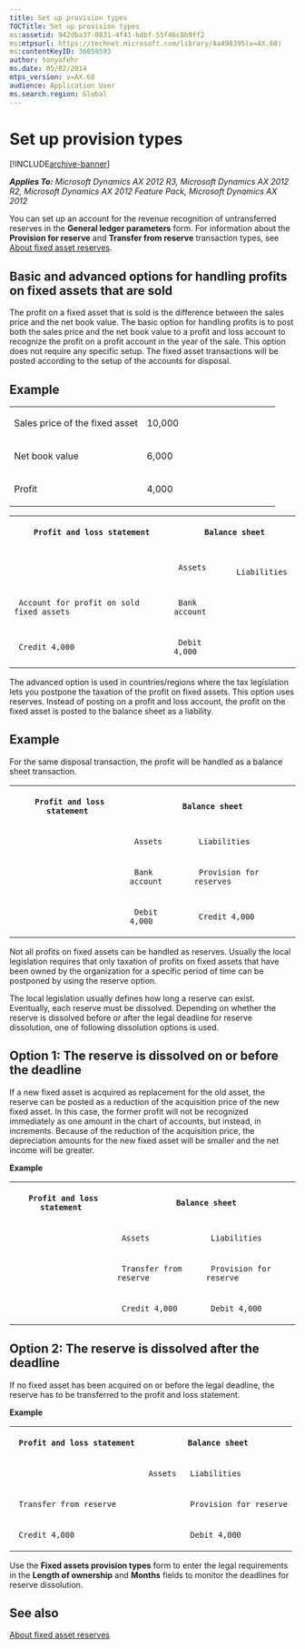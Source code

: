 ```yaml
---
title: Set up provision types
TOCTitle: Set up provision types
ms:assetid: 942dba37-0831-4f41-bdbf-55f46c8b9ff2
ms:mtpsurl: https://technet.microsoft.com/library/Aa498395(v=AX.60)
ms:contentKeyID: 36058593
author: tonyafehr
ms.date: 05/02/2014
mtps_version: v=AX.60
audience: Application User
ms.search.region: Global
---
```


# Set up provision types 


[!INCLUDE[archive-banner](includes/archive-banner.md)]


_**Applies To:** Microsoft Dynamics AX 2012 R3, Microsoft Dynamics AX 2012 R2, Microsoft Dynamics AX 2012 Feature Pack, Microsoft Dynamics AX 2012_

You can set up an account for the revenue recognition of untransferred reserves in the **General ledger parameters** form. For information about the **Provision for reserve** and **Transfer from reserve** transaction types, see [About fixed asset reserves](about-fixed-asset-reserves.md).

## Basic and advanced options for handling profits on fixed assets that are sold

The profit on a fixed asset that is sold is the difference between the sales price and the net book value. The basic option for handling profits is to post both the sales price and the net book value to a profit and loss account to recognize the profit on a profit account in the year of the sale. This option does not require any specific setup. The fixed asset transactions will be posted according to the setup of the accounts for disposal.

## Example

<table>
<colgroup>
<col style="width: 50%" />
<col style="width: 50%" />
</colgroup>
<tbody>
<tr class="odd">
<td><p>Sales price of the fixed asset</p></td>
<td><p>10,000</p></td>
</tr>
<tr class="even">
<td><p>Net book value</p></td>
<td><p>6,000</p></td>
</tr>
<tr class="odd">
<td><p>Profit</p></td>
<td><p>4,000</p></td>
</tr>
</tbody>
</table>


<table xmlns="http://www.w3.org/1999/xhtml">
  <tr>
    <th colspan="1"> <p>
   
	 Profit and loss statement
  </p> </th>
    <th colspan="2"> <p>
   
	 Balance sheet
  </p> </th>
  </tr>
  <tr>
    <td colspan="1"> <p></p> </td>
    <td colspan="1"> <p>
   
	 Assets
  </p> </td>
    <td colspan="1"> <p>
   
	 Liabilities
  </p> </td>
  </tr>
  <tr>
    <td colspan="1"> <p>
   
	 Account for profit on sold fixed assets
  </p> </td>
    <td colspan="1"> <p>
   
	 Bank account
  </p> </td>
    <td colspan="1"> <p></p> </td>
  </tr>
  <tr>
    <td colspan="1"> <p>
   
	 Credit 4,000
  </p> </td>
    <td colspan="1"> <p>
   
	 Debit 4,000
  </p> </td>
    <td colspan="1"> <p></p> </td>
  </tr>
</table>


The advanced option is used in countries/regions where the tax legislation lets you postpone the taxation of the profit on fixed assets. This option uses reserves. Instead of posting on a profit and loss account, the profit on the fixed asset is posted to the balance sheet as a liability.

## Example

For the same disposal transaction, the profit will be handled as a balance sheet transaction.

<table xmlns="http://www.w3.org/1999/xhtml">
  <tr>
    <th colspan="1"> <p>
   
	 Profit and loss statement
  </p> </th>
    <th colspan="2"> <p>
   
	 Balance sheet
  </p> </th>
  </tr>
  <tr>
    <td colspan="1"> <p></p> </td>
    <td colspan="1"> <p>
   
	 Assets
  </p> </td>
    <td colspan="1"> <p>
   
	 Liabilities
  </p> </td>
  </tr>
  <tr>
    <td colspan="1"> <p></p> </td>
    <td colspan="1"> <p>
   
	 Bank account
  </p> </td>
    <td colspan="1"> <p>
   
	 Provision for reserves
  </p> </td>
  </tr>
  <tr>
    <td colspan="1"> <p></p> </td>
    <td colspan="1"> <p>
   
	 Debit 4,000
  </p> </td>
    <td colspan="1"> <p>
   
	 Credit 4,000
  </p> </td>
  </tr>
</table>


Not all profits on fixed assets can be handled as reserves. Usually the local legislation requires that only taxation of profits on fixed assets that have been owned by the organization for a specific period of time can be postponed by using the reserve option.

The local legislation usually defines how long a reserve can exist. Eventually, each reserve must be dissolved. Depending on whether the reserve is dissolved before or after the legal deadline for reserve dissolution, one of following dissolution options is used.

## Option 1: The reserve is dissolved on or before the deadline

If a new fixed asset is acquired as replacement for the old asset, the reserve can be posted as a reduction of the acquisition price of the new fixed asset. In this case, the former profit will not be recognized immediately as one amount in the chart of accounts, but instead, in increments. Because of the reduction of the acquisition price, the depreciation amounts for the new fixed asset will be smaller and the net income will be greater.

**Example**

<table xmlns="http://www.w3.org/1999/xhtml">
  <tr>
    <th colspan="1"> <p>
   
	 Profit and loss statement
  </p> </th>
    <th colspan="2"> <p>
   
	 Balance sheet
  </p> </th>
  </tr>
  <tr>
    <td colspan="1"> <p></p> </td>
    <td colspan="1"> <p>
   
	 Assets
  </p> </td>
    <td colspan="1"> <p>
   
	 Liabilities
  </p> </td>
  </tr>
  <tr>
    <td colspan="1"> <p></p> </td>
    <td colspan="1"> <p>
   
	 Transfer from reserve
  </p> </td>
    <td colspan="1"> <p>
   
	 Provision for reserve
  </p> </td>
  </tr>
  <tr>
    <td colspan="1"> <p></p> </td>
    <td colspan="1"> <p>
   
	 Credit 4,000
  </p> </td>
    <td colspan="1"> <p>
   
	 Debit 4,000
  </p> </td>
  </tr>
</table>


## Option 2: The reserve is dissolved after the deadline

If no fixed asset has been acquired on or before the legal deadline, the reserve has to be transferred to the profit and loss statement.

**Example**

<table xmlns="http://www.w3.org/1999/xhtml">
  <tr>
    <th colspan="1"> <p>
   
	 Profit and loss statement
  </p> </th>
    <th colspan="2"> <p>
   
	 Balance sheet
  </p> </th>
  </tr>
  <tr>
    <td colspan="1"> <p></p> </td>
    <td colspan="1"> <p>
   
	 Assets
  </p> </td>
    <td colspan="1"> <p>
   
	 Liabilities
  </p> </td>
  </tr>
  <tr>
    <td colspan="1"> <p>
   
	 Transfer from reserve
  </p> </td>
    <td colspan="1"> <p></p> </td>
    <td colspan="1"> <p>
   
	 Provision for reserve
  </p> </td>
  </tr>
  <tr>
    <td colspan="1"> <p>
   
	 Credit 4,000
  </p> </td>
    <td colspan="1"> <p></p> </td>
    <td colspan="1"> <p>
   
	 Debit 4,000
  </p> </td>
  </tr>
</table>


Use the **Fixed assets provision types** form to enter the legal requirements in the **Length of ownership** and **Months** fields to monitor the deadlines for reserve dissolution.

## See also

[About fixed asset reserves](about-fixed-asset-reserves.md)

  



